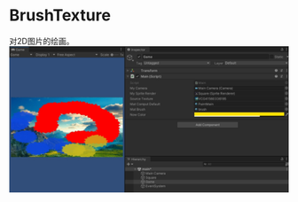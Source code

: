 # BrushTexture
对2D图片的绘画。
![image](https://github.com/thinbug/BrushTexture/blob/main/BrushTextureUnity/Assets/demo.jpeg)

